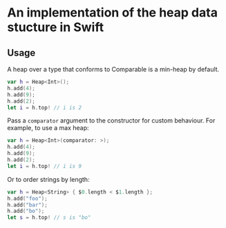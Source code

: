 # An implementation of the heap data stucture in Swift

## Usage

A heap over a type that conforms to Comparable is a min-heap by default.

``` swift
var h = Heap<Int>();
h.add(4);
h.add(9);
h.add(2);
let i = h.top! // i is 2
```

Pass a `comparator` argument to the constructor for custom behaviour. For example, to use a max heap:

``` swift
var h = Heap<Int>(comparator: >);
h.add(4);
h.add(9);
h.add(2);
let i = h.top! // i is 9
```

Or to order strings by length:

``` swift
var h = Heap<String> { $0.length < $1.length };
h.add("foo");
h.add("bar");
h.add("bo");
let s = h.top! // s is "bo"
```
